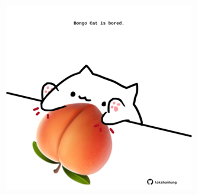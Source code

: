 <!-- built at 25/08/2023, 21:00:42 UTC -->
<p align="center">
  <img width="500" height="500" src="./ReadmeImage.svg">
</p>
